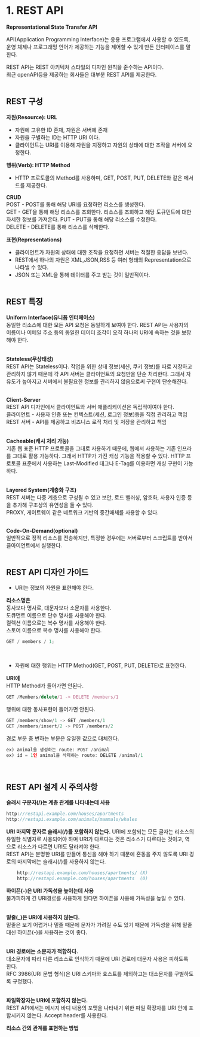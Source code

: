 # 1. REST API

**Representational State Transfer API** <br>

API(Application Programming Interface)는 응용 프로그램에서 사용할 수 있도록, 운영 체제나 프로그래밍 언어가 제공하는 기능을 제어할 수 있게 만든 인터페이스를 말한다.

REST API는 REST 아키텍처 스타일의 디자인 원칙을 준수하는 API이다. <br>
최근 openAPI등을 제공하는 회사들은 대부분 REST API를 제공한다.
<br><br>

## REST 구성

**자원(Resource): URL**

- 자원에 고유한 ID 존재, 자원은 서버에 존재
- 자원을 구별하는 ID는 HTTP URI 이다.
- 클라이언트는 URI를 이용해 자원을 지정하고 자원의 상태에 대한 조작을 서버에 요청한다.

**행위(Verb): HTTP Method**

- HTTP 프로토콜의 Method를 사용하며, GET, POST, PUT, DELETE와 같은 메서드를 제공한다.<br>

**CRUD**<br>
POST - POST를 통해 해당 URI를 요청하면 리소스를 생성한다. <br>
GET - GET을 통해 해당 리소스를 조회한다. 리소스를 조회하고 해당 도큐먼트에 대한 자세한 정보를 가져온다.
PUT - PUT을 통해 해당 리소스를 수정한다. <br>
DELETE - DELETE를 통해 리소스를 삭제한다.

**표현(Representations)**

- 클라이언트가 자원의 상태에 대한 조작을 요청하면 서버는 적절한 응답을 보낸다. <br>
- REST에서 하나의 자원은 XML,JSON,RSS 등 여러 형태의 Representation으로 나타낼 수 있다. <br>
- JSON 또는 XML을 통해 데이터를 주고 받는 것이 일반적이다.
  <br><br>

## REST 특징

**Uniform Interface(유니폼 인터페이스)** <br>
동일한 리소스에 대한 모든 API 요청은 동일하게 보여야 한다. REST API는 사용자의 이름이나 이메일 주소 등의 동일한 데이터 조각이 오직 하나의 URI에 속하는 것을 보장해야 한다. <br><br>

**Stateless(무상태성)** <br>
REST API는 Stateless이다. 작업을 위한 상태 정보(세션, 쿠키 정보)를 따로 저장하고 관리하지 않기 때문에 각 API 서버는 클라이언트의 요청만을 단순 처리한다. 그래서 자유도가 높아지고 서버에서 불필요한 정보를 관리하지 않음으로써 구현이 단순해진다. <br><br>

**Client-Server** <br>
REST API 디자인에서 클라이언트와 서버 애플리케이션은 독립적이여야 한다. <br>
클라이언트 - 사용자 인증 또는 컨텍스트(세션, 로그인 정보)등을 직접 관리하고 책임 <br>
REST 서버 - API를 제공하고 비즈니스 로직 처리 및 저장을 관리하고 책임
<br><br>

**Cacheable(캐시 처리 가능)** <br>
기존 웹 표준 HTTP 프로토콜을 그대로 사용하기 때문에, 웹에서 사용하는 기존 인프라를 그대로 활용 가능하다. 그래서 HTTP가 가진 캐싱 기능을 적용할 수 있다. HTTP 프로토콜 표준에서 사용하는 Last-Modified 태그나 E-Tag를 이용하면 캐싱 구현이 가능하다.
<br><br>

**Layered System(계층화 구조)** <br>
REST 서버는 다중 계층으로 구성될 수 있고 보안, 로드 밸러싱, 암호화, 사용자 인증 등을 추가해 구조상의 유연성을 둘 수 있다. <br>
PROXY, 게이트웨이 같은 네트워크 기반의 중간매체를 사용할 수 있다.
<br><br>

**Code-On-Demand(optional)** <br>
일반적으로 정적 리소스를 전송하지만, 특정한 경우에는 서버로부터 스크립트를 받아서 클아이언트에서 실행한다.
<br><br>

## REST API 디자인 가이드

- URI는 정보의 자원을 표현해야 한다.

**리소스명은** <br>
동사보다 명사로, 대문자보다 소문자를 사용한다. <br>
도큐먼트 이름으로 단수 명사를 사용해야 한다. <br>
컬렉션 이름으로는 복수 명사를 사용해야 한다. <br>
스토어 이름으로 복수 명사를 사용해야 한다. <br>

```javascript
GET / members / 1;
```

<br>

- 자원에 대한 행위는 HTTP Method(GET, POST, PUT, DELETE)로 표현한다.

**URI에** <br>
HTTP Method가 들어가면 안된다.

```javascript
GET /Members/delete/1 -> DELETE /members/1
```

행위에 대한 동사표현이 들어가면 안된다.

```javascript
GET /members/show/1 -> GET /members/1
GET /members/insert/2 -> POST /members/2
```

경로 부분 중 변하는 부분은 유일한 값으로 대체한다.

```javascript
ex) animal을 생성하는 route: POST /animal
ex) id = 1인 animal을 삭제하는 route: DELETE /animal/1
```

<br>

## REST API 설계 시 주의사항

**슬래시 구분자(/)는 계층 관계를 나타내는데 사용**

```javascript
http://restapi.example.com/houses/apartments
http://restapi.example.com/animals/mammals/whales
```

**URI 마지막 문자로 슬래시(/)를 포함하지 않는다.**
URI에 포함되는 모든 글자는 리소스의 유일한 식별자로 사용되어야 하며 URI가 다르다는 것은 리소스가 다르다는 것이고, 역으로 리소스가 다르면 URI도 달라져야 한다. <br>
REST API는 분명한 URI를 만들어 통신을 해야 하기 때문에 혼동을 주지 않도록 URI 경로의 마지막에는 슬래시(/)를 사용하지 않는다.

```javascript
    http://restapi.example.com/houses/apartments/ (X)
    http://restapi.example.com/houses/apartments  (0)
```

**하이픈(-)은 URI 가독성을 높이는데 사용** <br>
불가피하게 긴 URI경로를 사용하게 된다면 하이픈을 사용해 가독성을 높일 수 있다.
<br><br>

**밑줄(\_)은 URI에 사용하지 않는다.** <br>
밑줄은 보기 어렵거나 밑줄 때문에 문자가 가려질 수도 있기 때문에 가독성을 위해 밑줄 대신 하이픈(-)을 사용하는 것이 좋다.
<br><br>

**URI 경로에는 소문자가 적합하다.** <br>
대소문자에 따라 다른 리소스로 인식하기 때문에 URI 경로에 대문자 사용은 피하도록 한다. <br>
RFC 3986(URI 문법 형식)은 URI 스키마와 호스트를 제외하고는 대소문자를 구별하도록 규정했다.
<br><br>

**파일확장자는 URI에 포함하지 않는다.** <br>
REST API에서는 메시지 바디 내용의 포맷을 나타내기 위한 파일 확장자를 URI 안에 포함시키지 않는다. Accept header를 사용한다.

**리소스 간의 관계를 표현하는 방법**
